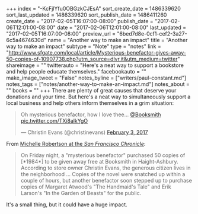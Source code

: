 +++
index = "-KcFjlYfu0OBGzkCJEsA"
sort_create_date = 1486339620
sort_last_updated = 1486339620
sort_publish_date = 1486411260
create_date = "2017-02-05T16:07:00-08:00"
publish_date = "2017-02-06T12:01:00-08:00"
date = "2017-02-06T12:01:00-08:00"
last_updated = "2017-02-05T16:07:00-08:00"
preview_url = "6bed7d8e-0cf1-cef2-3a27-6c5a4674630d"
name = "Another way to make an impact"
title = "Another way to make an impact"
subtype = "Note"
type = "notes"
link = "http://www.sfgate.com/local/article/Mysterious-benefactor-gives-away-50-copies-of-10907738.php?utm_source=dlvr.it&utm_medium=twitter"
shareimage = ""
twitterauto = "Here's a neat way to support a bookstore and help people educate themselves."
facebookauto = ""
make_image_tweet = "False"
notes_byline = ["writers/paul-constant.md"]
notes_tags = ["notes/another-way-to-make-an-impact.md"]
notes_about = ""
books = ""
+++
There are plenty of great causes that deserve your donations and your time. But here's a neat way to simultaneously support a local business and help others inform themselves in a grim situation:

<blockquote class="twitter-tweet" data-lang="en"><p lang="en" dir="ltr">Oh mysterious benefactor, how I love thee... <a href="https://twitter.com/Booksmith">@Booksmith</a> <a href="https://t.co/TXi8alkYgO">pic.twitter.com/TXi8alkYgO</a></p>&mdash; Christin Evans (@christinevans) <a href="https://twitter.com/christinevans/status/827618857149816832">February 3, 2017</a></blockquote>

From [Michelle Robertson at the *San Francisco Chronicle*](http://www.sfgate.com/local/article/Mysterious-benefactor-gives-away-50-copies-of-10907738.php?utm_source=dlvr.it&utm_medium=twitter):

<blockquote>On Friday night, a "mysterious benefactor" purchased 50 copies of [*1984*] to be given away free at Booksmith in Haight-Ashbury. According to store owner Christin Evans, the generous citizen lives in the neighborhood ... Copies of the novel were snatched up within a couple of hours, but another benefactor soon stepped up to purchase copies of Margaret Atwood's "The Handmaid's Tale" and Erik Larson's "In the Garden of Beasts" for the public. </blockquote>

It's a small thing, but it could have a huge impact.
